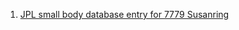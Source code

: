
1. [JPL small body database entry for 7779 Susanring](https://ssd.jpl.nasa.gov/sbdb.cgi?sstr=7779#content)
